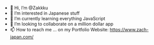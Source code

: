 - 👋 Hi, I’m @Zakkku
- 👀 I’m interested in Japanese stuff
- 🌱 I’m currently learning everything JavaScript
- 💞️ I’m looking to collaborate on a million dollar app
- 📫 How to reach me ... on my Portfolio Website: https://www.zach-japan.com/

<!---
Zakkku/Zakkku is a ✨ special ✨ repository because its `README.md` (this file) appears on your GitHub profile.
You can click the Preview link to take a look at your changes.
--->
